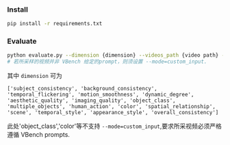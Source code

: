 ### Install
```bash
pip install -r requirements.txt
```
### Evaluate
```bash
python evaluate.py --dimension {dimension} --videos_path {video path} --output_path {output path} --mode=custom_input 
# 若所采样的视频并非 VBench 给定的prompt，则须设置 --mode=custom_input. 
```
其中 `dimension` 可为
```
['subject_consistency', 'background_consistency', 'temporal_flickering', 'motion_smoothness', 'dynamic_degree', 'aesthetic_quality', 'imaging_quality', 'object_class', 'multiple_objects', 'human_action', 'color', 'spatial_relationship', 'scene', 'temporal_style', 'appearance_style', 'overall_consistency']
```
此处'object_class','color'等不支持 `--mode=custom_input`,要求所采视频必须严格遵循 VBench prompts.
